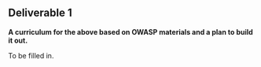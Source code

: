 ## **Deliverable 1**

**A curriculum for the above based on OWASP materials and a plan to
build it out.**

To be filled in.